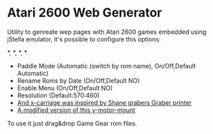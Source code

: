 # Atari 2600 Web Generator


Utility to genreate wep pages with Atari 2600 games embedded using jStella emulator, it's possible to configure this options: 

*, 
*, 
*, 
*.

*   Paddle Mode (Automatic (switch by rom name), On/Off,Default Automatic)  
*   Rename Roms by Date (On/Off,Default NO)  
*   Enable Menu (On/Off,Default NO)  
*   Resolution (Default:570:460)  
*   [And x-carriage was inspired by Shane grabers Graber printer](https://github.com/sgraber/Graber)  
*   [A modified version of this y-motor-mount](http://www.thingiverse.com/thing:85809)

To use it just drag&drop Game Gear rom files.
